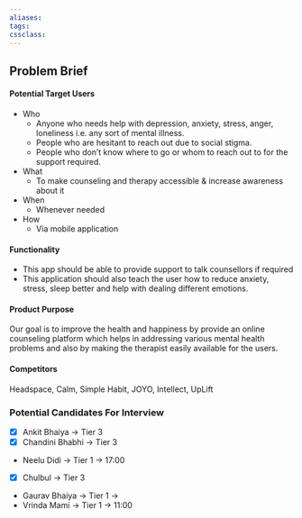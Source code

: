 ```yaml
---
aliases:
tags:
cssclass: 
---
```


## Problem Brief
#### Potential Target Users  
- Who
	- Anyone who needs help with depression, anxiety, stress, anger, loneliness i.e. any sort of mental illness.
	- People who are hesitant to reach out due to social stigma.
	- People who don’t know where to go or whom to reach out to for the support required.  
- What
	- To make counseling and therapy accessible & increase awareness about it
- When 
	- Whenever needed  
- How 
	- Via mobile application  

#### Functionality  
- This app should be able to provide support to talk counsellors if required  
- This application should also teach the user how to reduce anxiety, stress, sleep better and help with dealing different emotions.

#### Product Purpose  
Our goal is to improve the health and happiness by provide an online counseling platform which helps in addressing various mental health problems and also by making the therapist easily available for the users.  
  
#### Competitors  
Headspace, Calm, Simple Habit, JOYO, Intellect, UpLift


### Potential Candidates For Interview
- [x] Ankit Bhaiya → Tier 3
- [x] Chandini Bhabhi → Tier 3
- Neelu Didi → Tier 1 → 17:00
- [x] Chulbul → Tier 3
- Gaurav Bhaiya → Tier 1 → 
- Vrinda Mami → Tier 1 → 11:00


